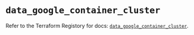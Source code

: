 # `data_google_container_cluster`

Refer to the Terraform Registory for docs: [`data_google_container_cluster`](https://registry.terraform.io/providers/hashicorp/google-beta/4.62.1/docs/data-sources/google_container_cluster).
